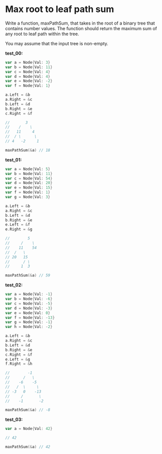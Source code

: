 # Max root to leaf path sum

Write a function, maxPathSum, that takes in the root of a binary tree that contains number values. The function should return the maximum sum of any root to leaf path within the tree.

You may assume that the input tree is non-empty.

**test_00:**
```go
var a = Node{Val: 3}
var b = Node{Val: 11}
var c = Node{Val: 4}
var d = Node{Val: 4}
var e = Node{Val: -2}
var f = Node{Val: 1}

a.Left = &b
a.Right = &c
b.Left = &d
b.Right = &e
c.Right = &f

//       3
//    /    \
//   11     4
//  / \      \
// 4   -2     1

maxPathSum(&a) // 18
```
**test_01:**
```go
var a = Node{Val: 5}
var b = Node{Val: 11}
var c = Node{Val: 54}
var d = Node{Val: 20}
var e = Node{Val: 15}
var f = Node{Val: 1}
var g = Node{Val: 3}

a.Left = &b
a.Right = &c
b.Left = &d
b.Right = &e
e.Left = &f
e.Right = &g

//        5
//     /    \
//    11    54
//  /   \
// 20   15
//      / \
//     1  3

maxPathSum(&a) // 59
```
**test_02:**
```go
var a = Node{Val: -1}
var b = Node{Val: -6}
var c = Node{Val: -5}
var d = Node{Val: -3}
var e = Node{Val: 0}
var f = Node{Val: -13}
var g = Node{Val: -1}
var h = Node{Val: -2}

a.Left = &b
a.Right = &c
b.Left = &d
b.Right = &e
c.Right = &f
e.Left = &g
f.Right = &h

//        -1
//      /   \
//    -6    -5
//   /  \     \
// -3   0    -13
//     /       \
//    -1       -2

maxPathSum(&a) // -8
```
**test_03:**
```go
var a = Node{Val: 42}

// 42

maxPathSum(&a) // 42
```
